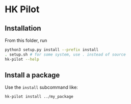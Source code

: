 # HK Pilot

## Installation

From this folder, run 

```bash
python3 setup.py install --prefix install
. setup.sh # for some system, use . instead of source
hk-pilot --help
```

## Install a package

Use the `install` subcommand like:

```bash
hk-pilot install ../my_package
```
